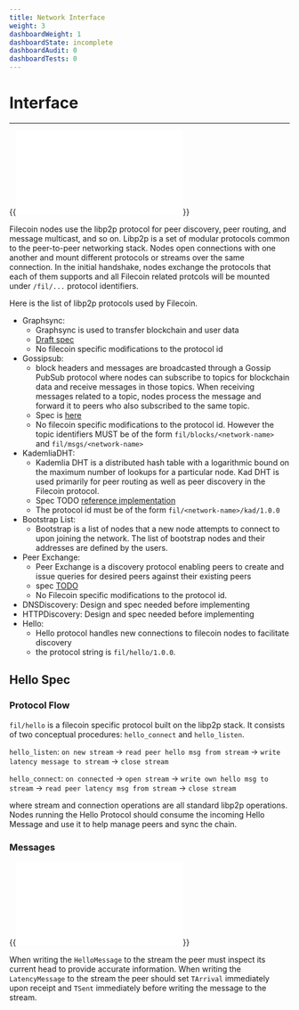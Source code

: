 ```yaml
---
title: Network Interface
weight: 3
dashboardWeight: 1
dashboardState: incomplete
dashboardAudit: 0
dashboardTests: 0
---
```


# Interface
---

{{<embed src="network.id" lang="go" >}}


Filecoin nodes use the libp2p protocol for peer discovery, peer routing, and message multicast, and so on. Libp2p is a set of modular protocols common to the peer-to-peer networking stack. Nodes open connections with one another and mount different protocols or streams over the same connection. In the initial handshake, nodes exchange the protocols that each of them supports and all Filecoin related protcols will be mounted under `/fil/...` protocol identifiers.

Here is the list of libp2p protocols used by Filecoin.

- Graphsync: 
	- Graphsync is used to transfer blockchain and user data
	- [Draft spec](https://github.com/ipld/specs/blob/master/block-layer/graphsync/graphsync.md)
	- No filecoin specific modifications to the protocol id
- Gossipsub: 
	- block headers and messages are broadcasted through a Gossip PubSub protocol where nodes can subscribe to topics for blockchain data and receive messages in those topics. When receiving messages related to a topic, nodes process the message and forward it to peers who also subscribed to the same topic.
	- Spec is [here](https://github.com/libp2p/specs/tree/master/pubsub/gossipsub)
	- No filecoin specific modifications to the protocol id.  However the topic identifiers MUST be of the form `fil/blocks/<network-name>` and `fil/msgs/<network-name>`
- KademliaDHT: 
	- Kademlia DHT is a distributed hash table with a logarithmic bound on the maximum number of lookups for a particular node. Kad DHT is used primarily for peer routing as well as peer discovery in the Filecoin protocol.
	- Spec TODO [reference implementation](https://github.com/libp2p/go-libp2p-kad-dht)
	- The protocol id must be of the form `fil/<network-name>/kad/1.0.0`
- Bootstrap List: 
	- Bootstrap is a list of nodes that a new node attempts to connect to upon joining the network. The list of bootstrap nodes and their addresses are defined by the users.
- Peer Exchange: 
	- Peer Exchange is a discovery protocol enabling peers to create and issue queries for desired peers against their existing peers
	- spec [TODO](https://github.com/libp2p/specs/issues/222)
	- No Filecoin specific modifications to the protocol id.
- DNSDiscovery: Design and spec needed before implementing
- HTTPDiscovery: Design and spec needed before implementing
- Hello:
	- Hello protocol handles new connections to filecoin nodes to facilitate discovery
	- the protocol string is `fil/hello/1.0.0`. 

## Hello Spec 

### Protocol Flow

`fil/hello` is a filecoin specific protocol built on the libp2p stack.  It consists of two conceptual
procedures: `hello_connect` and `hello_listen`.   

`hello_listen`: `on new stream` -> `read peer hello msg from stream` -> `write latency message to stream` -> `close stream`

`hello_connect`: `on connected` -> `open stream` -> `write own hello msg to stream` -> `read peer latency msg from stream`  -> `close stream`

where stream and connection operations are all standard libp2p operations.  Nodes running the Hello Protocol should consume the incoming Hello Message and use it to help manage peers and sync the chain.

### Messages
{{<embed src="hello.id" lang="go" >}}


When writing the `HelloMessage` to the stream the peer must inspect its current head to provide accurate information.  When writing the `LatencyMessage` to the stream the peer should set `TArrival` immediately upon receipt and `TSent` immediately before writing the message to the stream.
